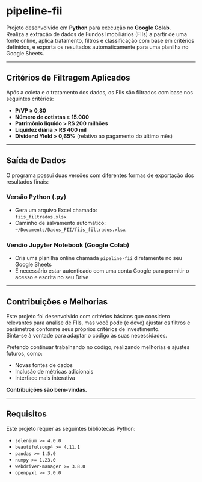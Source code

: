 # pipeline-fii

Projeto desenvolvido em **Python** para execução no **Google Colab**.  
Realiza a extração de dados de Fundos Imobiliários (FIIs) a partir de uma fonte online, aplica tratamento, filtros e classificação com base em critérios definidos, e exporta os resultados automaticamente para uma planilha no Google Sheets.

---

## Critérios de Filtragem Aplicados

Após a coleta e o tratamento dos dados, os FIIs são filtrados com base nos seguintes critérios:

- **P/VP ≥ 0,80**
- **Número de cotistas ≥ 15.000**
- **Patrimônio líquido > R$ 200 milhões**
- **Liquidez diária > R$ 400 mil**
- **Dividend Yield > 0,65%** (relativo ao pagamento do último mês)

---

## Saída de Dados

O programa possui duas versões com diferentes formas de exportação dos resultados finais:

### Versão Python (.py)

- Gera um arquivo Excel chamado:  
  `fiis_filtrados.xlsx`
- Caminho de salvamento automático:  
  `~/Documents/Dados_FII/fiis_filtrados.xlsx`

### Versão Jupyter Notebook (Google Colab)

- Cria uma planilha online chamada `pipeline-fii` diretamente no seu Google Sheets
- É necessário estar autenticado com uma conta Google para permitir o acesso e escrita no seu Drive

---

## Contribuições e Melhorias

Este projeto foi desenvolvido com critérios básicos que considero relevantes para análise de FIIs, mas você pode (e deve) ajustar os filtros e parâmetros conforme seus próprios critérios de investimento.  
Sinta-se à vontade para adaptar o código às suas necessidades.

Pretendo continuar trabalhando no código, realizando melhorias e ajustes futuros, como:

- Novas fontes de dados
- Inclusão de métricas adicionais
- Interface mais interativa

**Contribuições são bem-vindas.**

---

## Requisitos

Este projeto requer as seguintes bibliotecas Python:

- `selenium >= 4.0.0`
- `beautifulsoup4 >= 4.11.1`
- `pandas >= 1.5.0`
- `numpy >= 1.23.0`
- `webdriver-manager >= 3.8.0`
- `openpyxl >= 3.0.0`
